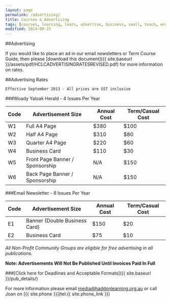 ```yaml
---
layout: page
permalink: /advertising/
title: Courses & Advertising
tags: [courses, learning, learn, advertise, business, small, teach, enrolment, advertising, course, guide]
modified: 2014-09-23
---
```


##Advertising

If you would like to place an ad in our email newsletters or Term Course Guide, then please [download this document]({{ site.baseurl }}/assets/pdf/HCLCADVERTISINGRATESREVISED.pdf) for more information on rates.

##Advertising Rates

```Effective September 2013 - All prices are GST inclusive```

###Woady Yaloak Herald - 4 Issues Per Year

| Code | Advertisement Size | Annual Cost | Term/Casual Cost |
| --- | --- | --- | --- |
| W1 | Full A4 Page | $380 | $100 |
| W2 | Half A4 Page | $310 | $80 |
| W3 | Quarter A4 Page | $220 | $60 |
| W4 | Business Card | $110 | $30 |
| W5 | Front Page Banner / Sponsorship | N/A | $150 |
| W6 | Back Page Banner / Sponsorship | N/A | $150 |

###Email Newsletter - 8 Issues Per Year

| Code | Advertisement Size | Annual Cost | Term/Casual Cost |
| --- | --- | --- | --- |
| E1 | Banner (Double Business Card) | $150 | $20 |
| E2 | Business Card | $75 | $10 |

*All Non-Profit Community Groups are eligible for free advertising in all publications.*

**Note: Advertisements Will Not Be Published Until Invoices Paid In Full**

###[Click here for Deadlines and Acceptable Formats]({{ site.baseurl }}/pub_details/)

For more information please email [media@haddonlearning.org.au](mailto:media@haddonlearning.org.au) or call Joan on [{{ site.phone }}](tel:{{ site.phone_link }})
